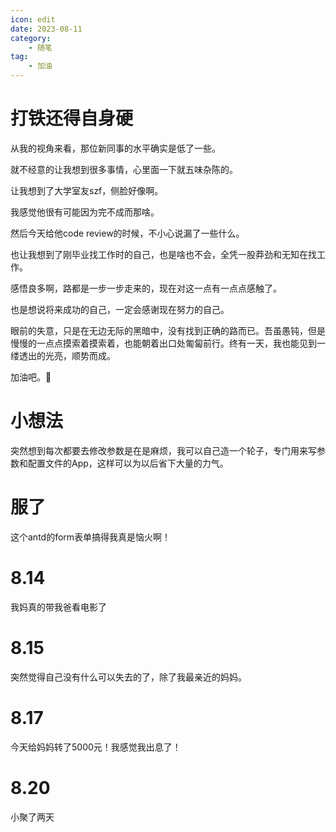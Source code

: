 ```yaml
---
icon: edit
date: 2023-08-11
category:
    - 随笔
tag:
    - 加油
---
```


# 打铁还得自身硬

从我的视角来看，那位新同事的水平确实是低了一些。

就不经意的让我想到很多事情，心里面一下就五味杂陈的。

让我想到了大学室友szf，侧脸好像啊。

我感觉他很有可能因为完不成而那啥。

然后今天给他code review的时候，不小心说漏了一些什么。

也让我想到了刚毕业找工作时的自己，也是啥也不会，全凭一股莽劲和无知在找工作。

感悟良多啊，路都是一步一步走来的，现在对这一点有一点点感触了。

也是想说将来成功的自己，一定会感谢现在努力的自己。

眼前的失意，只是在无边无际的黑暗中，没有找到正确的路而已。吾虽愚钝，但是慢慢的一点点摸索着摸索着，也能朝着出口处匍匐前行。终有一天，我也能见到一缕透出的光亮，顺势而成。

加油吧。💪

# 小想法

突然想到每次都要去修改参数是在是麻烦，我可以自己造一个轮子，专门用来写参数和配置文件的App，这样可以为以后省下大量的力气。

# 服了
这个antd的form表单搞得我真是恼火啊！

# 8.14
我妈真的带我爸看电影了

# 8.15
突然觉得自己没有什么可以失去的了，除了我最亲近的妈妈。

# 8.17
今天给妈妈转了5000元！我感觉我出息了！

# 8.20
小聚了两天